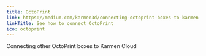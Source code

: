 ```yaml
---
title: OctoPrint
link: https://medium.com/karmen3d/connecting-octoprint-boxes-to-karmen-53afc48ea9b6
linkTitle: See how to connect OctoPrint
ico: octoprint
---
```


Connecting other OctoPrint boxes to Karmen Cloud
